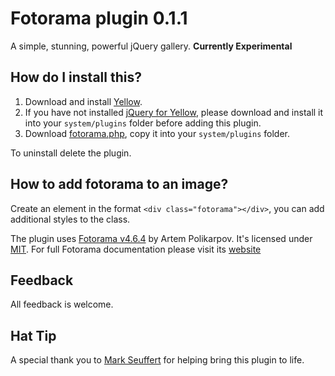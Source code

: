 Fotorama plugin 0.1.1
========================
A simple, stunning, powerful jQuery gallery.
__Currently Experimental__

How do I install this?
----------------------
1. Download and install [Yellow](https://github.com/datenstrom/yellow/).  
2. If you have not installed [jQuery for Yellow](https://github.com/nogginfuel/YellowJquery), please download
and install it into your `system/plugins` folder before adding this plugin.
3. Download [fotorama.php](fotorama.php?raw=true), copy it into your `system/plugins` folder.

To uninstall delete the plugin.

How to add fotorama to an image?
--------------------------------
Create an element in the format `<div class="fotorama"></div>`, you can add additional styles to the class. 

The plugin uses [Fotorama v4.6.4](https://github.com/artpolikarpov/fotorama) by Artem Polikarpov.
It's licensed under [MIT](http://opensource.org/licenses/MIT). For full Fotorama documentation please visit its [website](http://fotorama.io/)

Feedback
---------------
All feedback is welcome.


Hat Tip
---------------
A special thank you to [Mark Seuffert](https://github.com/markseu) for helping bring this plugin to life.